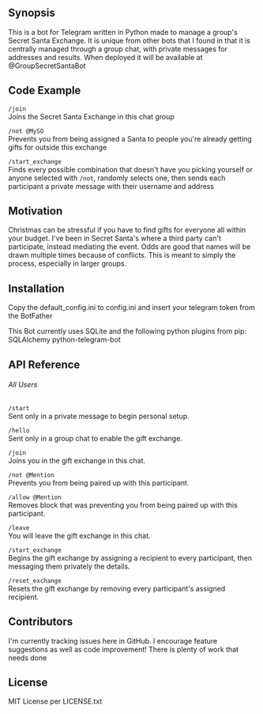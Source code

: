 ## Synopsis

This is a bot for Telegram written in Python made to manage a group's Secret Santa Exchange. It is unique from other bots that I found in that it is centrally managed through a group chat, with private messages for addresses and results. When deployed it will be available at @GroupSecretSantaBot 

## Code Example

`/join`  
Joins the Secret Santa Exchange in this chat group

`/not @MySO`  
Prevents you from being assigned a Santa to people you're already getting gifts for outside this exchange

`/start_exchange`  
Finds every possible combination that doesn't have you picking yourself or anyone selected with `/not`, randomly selects one, then sends each participant a private message with their username and address

## Motivation
Christmas can be stressful if you have to find gifts for everyone all within your budget. I've been in Secret Santa's where a third party can't participate, instead mediating the event. Odds are good that names will be drawn multiple times because of conflicts. This is meant to simply the process, especially in larger groups. 

## Installation

Copy the default_config.ini to config.ini and insert your telegram token from the BotFather

This Bot currently uses SQLite and the following python plugins from pip:
SQLAlchemy
python-telegram-bot

## API Reference
###### All Users
`/start`  
Sent only in a private message to begin personal setup. 

`/hello`  
Sent only in a group chat to enable the gift exchange. 

`/join`  
Joins you in the gift exchange in this chat.  

`/not @Mention`  
Prevents you from being paired up with this participant. 

`/allow @Mention`  
Removes block that was preventing you from being paired up with this participant. 
 
`/leave`  
You will leave the gift exchange in this chat. 

`/start_exchange`  
Begins the gift exchange by assigning a recipient to every participant, then messaging them privately the details.
  
`/reset_exchange`   
Resets the gift exchange by removing every participant's assigned recipient.

## Contributors

I'm currently tracking issues here in GitHub. I encourage feature suggestions as well as code improvement! There is plenty of work that needs done

## License

MIT License per LICENSE.txt